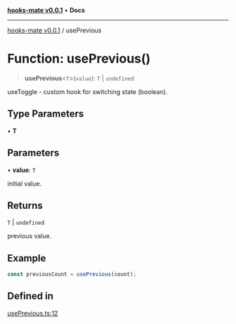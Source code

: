 [**hooks-mate v0.0.1**](../README.md) • **Docs**

***

[hooks-mate v0.0.1](../README.md) / usePrevious

# Function: usePrevious()

> **usePrevious**\<`T`\>(`value`): `T` \| `undefined`

useToggle - custom hook for switching state (boolean).

## Type Parameters

• **T**

## Parameters

• **value**: `T`

initial value.

## Returns

`T` \| `undefined`

previous value.

## Example

```ts
const previousCount = usePrevious(count);
```

## Defined in

[usePrevious.ts:12](https://github.com/guestDI/hooks-mate/blob/350846f7dadcea6b0b5163ff1bb8b09e3085b88f/src/hooks/usePrevious.ts#L12)
